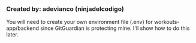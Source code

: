 ### Created by: adevianco (ninjadelcodigo)

You will need to create your own environment file (.env) for workouts-app/backend since GitGuardian is protecting mine.  I'll show how to do this later.
